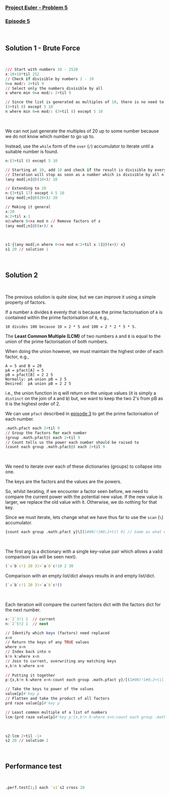 ### [Project Euler - Problem 5](https://projecteuler.net/problem=5)
### [Episode 5]()
<br>

## Solution 1 - Brute Force
<br>

```q
/// Start with numbers 10 - 2520
x:10+10*til 252
// Check if divisible by numbers 2 - 10
0=x mod/: 2+til 9
// Select only the numbers divisible by all 
x where min 0=x mod/: 2+til 9

// Since the list is generated as multiples of 10, there is no need to check the factors of 10
(3+til 8) except 5 10
n where min 0=n mod/: (3+til 8) except 5 10
```
<br>

We can not just generate the multiples of 20 up to some number because we do not know which number to go up to.

Instead, use the `while` form of the `over` (`/`) accumulator to iterate until a suitable number is found.

```q
n:(3+til 8) except 5 10

// Starting at 10, add 10 and check if the result is divisible by everything in n
// Iteration will stop as soon as a number which is divisible by all n is found
(any mod[;n]@)(10+)/ 10

// Extending to 20
n:(3+til 17) except 4 5 10
(any mod[;n]@)(20+)/ 20

// Making it general
x:20                
n:2+til x-1         
n@:where 0<>x mod n // Remove factors of x
(any mod[;n]@)(x+)/ x
```
<br>

```q
s1:{(any mod[;n where 0<>x mod n:2+til x-1]@)(x+)/ x}
s1 20 // solution 1
```
<br>

## Solution 2
<br>

The previous solution is quite slow, but we can improve it using a simple property of factors.

If a number `A` divides `B` evenly that is because the prime factorisation of `A` is contained within the prime factorisation of `B`, e.g.,

    10 divides 100 because 10 = 2 * 5 and 100 = 2 * 2 * 5 * 5.
 
The **Least Common Multiple (LCM)** of two numbers `A` and `B` is equal to the union of the prime factorisation of both numbers.

When doing the union however, we must maintain the highest order of each factor, e.g., 

    A = 5 and B = 20
    pA = pfact[A] = 5
    pB = pfact[B] = 2 2 5
    Normally: pA union pB = 2 5
    Desired:  pA union pB = 2 2 5

i.e., the union function in q will return on the unique values (it is simply a `distinct` on the join of `A` and `B`) but, we want to keep the two 2's from pB as it is the highest order of 2.

We can use `pfact` described in [episode 3](ep3.md) to get the prime factorisation of each number.
```q
.math.pfact each 2+til 9
// Group the factors for each number
(group .math.pfact@) each 2+til 9
// Count tells us the power each number should be raised to
(count each group .math.pfact@) each 2+til 9
```
<br>

We need to iterate over each of these dictionaries (groups) to collapse into one.

The keys are the factors and the values are the powers.

So, whilst iterating, if we encounter a factor seen before, we need to compare the current power with the potential new value. If the new value is larger, we replace the old value with it. Otherwise, we do nothing for that key.

Since we must iterate, lets change what we have thus far to use the `scan` (`\`) accumulator.
```q
{count each group .math.pfact y}\[(1#0N)!1#0;2+til 9] // Same as what we had before
```
<br>

The first arg is a dictionary with a single key-value pair which allows a valid comparison (as will be seen next). 
```q
(`a`b`c!1 20 3)>`a`b`c!10 2 30
```

Comparison with an empty list/dict always results in and empty list/dict.
```q
(`a`b`c!1 20 3)>`a`b`c!()
```
<br>


Each iteration will compare the current factors dict with the factors dict for the next number.
```q
x:`2`3!1 1  // current
n:`2`5!2 1  // next

// Identify which keys (factors) need replaced
x<n
// Return the keys of any TRUE values
where x<n
// Index back into n
k!n k:where x<n
// Join to current, overwriting any matching keys
x,k!n k:where x<n
            
// Putting it together
p:{x,k!n k:where x<n:count each group .math.pfact y}/[(1#0N)!1#0;2+til 9] 

// Take the keys to power of the values
value[p]#'key p
// Flatten and take the product of all factors
prd raze value[p]#'key p

// Least common multiple of a list of numbers
lcm:{prd raze value[p]#'key p:{x,k!n k:where x<n:count each group .math.pfact y}/[(1#0N)!1#0;x]}
```
<br>

```q
s2:lcm 2+til -1+
s2 20 // solution 2
```
<br>

## Performance test
<br>

```q
.perf.test[1;] each `s1`s2 cross 20
```
